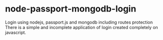 # node-passport-mongodb-login

Login using nodejs, passport.js and mongodb including routes protection 
There is a simple and incomplete application of login created completely on javascript.
